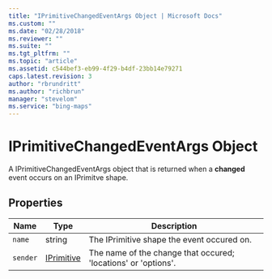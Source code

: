 ```yaml
---
title: "IPrimitiveChangedEventArgs Object | Microsoft Docs"
ms.custom: ""
ms.date: "02/28/2018"
ms.reviewer: ""
ms.suite: ""
ms.tgt_pltfrm: ""
ms.topic: "article"
ms.assetid: c544bef3-eb99-4f29-b4df-23bb14e79271
caps.latest.revision: 3
author: "rbrundritt"
ms.author: "richbrun"
manager: "stevelom"
ms.service: "bing-maps"
---
```

# IPrimitiveChangedEventArgs Object
A IPrimitiveChangedEventArgs object that is returned when a **changed** event occurs on an IPrimitve shape.

## Properties

| Name       | Type       | Description                                                    |
|------------|------------|----------------------------------------------------------------|
| `name`     | string     | The IPrimitive shape the event occured on.                     |
| `sender`   | [IPrimitive](iprimitive-class.md) | The name of the change that occured; 'locations' or 'options'. |